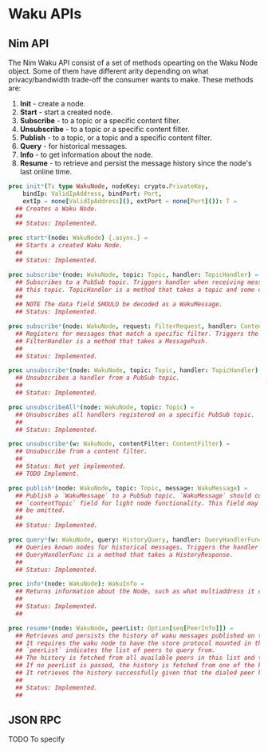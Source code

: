 # Waku APIs

## Nim API

The Nim Waku API consist of a set of methods opearting on the Waku Node object.
Some of them have different arity depending on what privacy/bandwidth trade-off
the consumer wants to make. These methods are:

1. **Init** - create a node.
2. **Start** - start a created node.
3. **Subscribe** - to a topic or a specific content filter.
4. **Unsubscribe** - to a topic or a specific content filter.
5. **Publish** - to a topic, or a topic and a specific content filter.
6. **Query** - for historical messages.
7. **Info** - to get information about the node.
8. **Resume** - to retrieve and persist the message history since the node's last online time.

```Nim
proc init*(T: type WakuNode, nodeKey: crypto.PrivateKey,
    bindIp: ValidIpAddress, bindPort: Port,
    extIp = none[ValidIpAddress](), extPort = none[Port]()): T =
  ## Creates a Waku Node.
  ##
  ## Status: Implemented.

proc start*(node: WakuNode) {.async.} =
  ## Starts a created Waku Node.
  ##
  ## Status: Implemented.

proc subscribe*(node: WakuNode, topic: Topic, handler: TopicHandler) =
  ## Subscribes to a PubSub topic. Triggers handler when receiving messages on
  ## this topic. TopicHandler is a method that takes a topic and some data.
  ##
  ## NOTE The data field SHOULD be decoded as a WakuMessage.
  ## Status: Implemented.

proc subscribe*(node: WakuNode, request: FilterRequest, handler: ContentFilterHandler) {.async, gcsafe.} =
  ## Registers for messages that match a specific filter. Triggers the handler whenever a message is received.
  ## FilterHandler is a method that takes a MessagePush.
  ##
  ## Status: Implemented.

proc unsubscribe*(node: WakuNode, topic: Topic, handler: TopicHandler) =
  ## Unsubscribes a handler from a PubSub topic.
  ##
  ## Status: Implemented.

proc unsubscribeAll*(node: WakuNode, topic: Topic) =
  ## Unsubscribes all handlers registered on a specific PubSub topic.
  ##
  ## Status: Implemented.

proc unsubscribe*(w: WakuNode, contentFilter: ContentFilter) =
  ## Unsubscribe from a content filter.
  ##
  ## Status: Not yet implemented.
  ## TODO Implement.

proc publish*(node: WakuNode, topic: Topic, message: WakuMessage) =
  ## Publish a `WakuMessage` to a PubSub topic. `WakuMessage` should contain a
  ## `contentTopic` field for light node functionality. This field may be also
  ## be omitted.
  ##
  ## Status: Implemented.

proc query*(w: WakuNode, query: HistoryQuery, handler: QueryHandlerFunc) {.async, gcsafe.} =
  ## Queries known nodes for historical messages. Triggers the handler whenever a response is received.
  ## QueryHandlerFunc is a method that takes a HistoryResponse.
  ##
  ## Status: Implemented.

proc info*(node: WakuNode): WakuInfo =
  ## Returns information about the Node, such as what multiaddress it can be reached at.
  ##
  ## Status: Implemented.
  ##

proc resume*(node: WakuNode, peerList: Option[seq[PeerInfo]]) =
  ## Retrieves and persists the history of waku messages published on the default waku pubsub topic since the last time the waku node has been online. 
  ## It requires the waku node to have the store protocol mounted in the full mode (i.e., persisting messages).
  ## `peerList` indicates the list of peers to query from.
  ## The history is fetched from all available peers in this list and then consolidated into one deduplicated list.
  ## If no peerList is passed, the history is fetched from one of the known peers. 
  ## It retrieves the history successfully given that the dialed peer has been online during the queried time window.
  ##
  ## Status: Implemented.
  ##
```

## JSON RPC

TODO To specify

